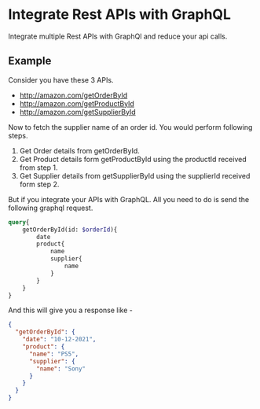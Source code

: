 # Integrate Rest APIs with GraphQL

Integrate multiple Rest APIs with GraphQl and reduce your api calls.

## Example
Consider you have these 3 APIs.

* http://amazon.com/getOrderById
* http://amazon.com/getProductById
* http://amazon.com/getSupplierById

Now to fetch the supplier name of an order id. You would perform following steps.
1. Get Order details from getOrderById.
2. Get Product details form getProductById using the productId received from step 1.
3. Get Supplier details from getSupplierById using the supplierId received form step 2.

But if you integrate your APIs with GraphQL. All you need to do is send the following graphql request.
```graphql
query{
    getOrderById(id: $orderId){
        date
        product{
            name
            supplier{
                name
            }
        }
    }
}
```
And this will give you a response like - 
```json
{
  "getOrderById": {
    "date": "10-12-2021",
    "product": {
      "name": "PS5",
      "supplier": {
        "name": "Sony"
      }
    }
  }
}
```


